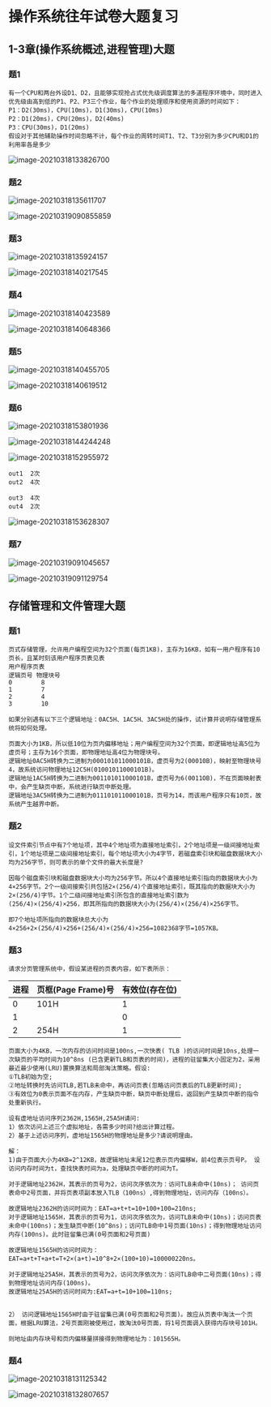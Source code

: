



# 操作系统往年试卷大题复习

## 1-3章(操作系统概述,进程管理)大题

### 题1

```
有一个CPU和两台外设D1、D2，且能够实现抢占式优先级调度算法的多道程序环境中，同时进入优先级由高到低的P1、P2、P3三个作业，每个作业的处理顺序和使用资源的时间如下：
P1：D2(30ms)，CPU(10ms)，D1(30ms)，CPU(10ms)
P2：D1(20ms)，CPU(20ms)，D2(40ms)
P3：CPU(30ms)，D1(20ms)
假设对于其他辅助操作时间忽略不计，每个作业的周转时间T1、T2、T3分别为多少CPU和D1的利用率各是多少
```

![image-20210318133826700](https://raw.githubusercontent.com/yusenyi123/pictures2/master/imgs/20210318133826.png)

### 题2

![image-20210318135611707](https://raw.githubusercontent.com/yusenyi123/pictures2/master/imgs/20210318135611.png)



![image-20210319090855859](https://raw.githubusercontent.com/yusenyi123/pictures2/master/imgs/20210319090903.png)



### 题3

![image-20210318135924157](https://raw.githubusercontent.com/yusenyi123/pictures2/master/imgs/20210318135924.png)

![image-20210318140217545](https://raw.githubusercontent.com/yusenyi123/pictures2/master/imgs/20210318140217.png)

### 题4

![image-20210318140423589](https://raw.githubusercontent.com/yusenyi123/pictures2/master/imgs/20210318140424.png)

![image-20210318140648366](https://raw.githubusercontent.com/yusenyi123/pictures2/master/imgs/20210318140648.png)

### 题5

![image-20210318140455705](https://raw.githubusercontent.com/yusenyi123/pictures2/master/imgs/20210318140455.png)



![image-20210318140619512](https://raw.githubusercontent.com/yusenyi123/pictures2/master/imgs/20210318140619.png)

### 题6

![image-20210318153801936](https://raw.githubusercontent.com/yusenyi123/pictures2/master/imgs/20210318153802.png)

![image-20210318144244248](https://raw.githubusercontent.com/yusenyi123/pictures2/master/imgs/20210318144244.png)





![image-20210318152955972](https://raw.githubusercontent.com/yusenyi123/pictures2/master/imgs/20210318152956.png)

```
out1  2次
out2  4次

out3  4次
out4  2次
```

![image-20210318153628307](https://raw.githubusercontent.com/yusenyi123/pictures2/master/imgs/20210318153628.png)



### 题7

![image-20210319091045657](https://raw.githubusercontent.com/yusenyi123/pictures2/master/imgs/20210319091045.png)



![image-20210319091129754](https://raw.githubusercontent.com/yusenyi123/pictures2/master/imgs/20210319091129.png)



## 存储管理和文件管理大题

### 题1

```
页式存储管理，允许用户编程空间为32个页面(每页1KB)，主存为16KB，如有一用户程序有10页长，且某时刻该用户程序页表见表
用户程序页表
逻辑页号 物理块号
0        8
1        7
2        4
3        10

如果分别遇有以下三个逻辑地址：0AC5H、1AC5H、3AC5H处的操作，试计算并说明存储管理系统将如何处理。

```

```
页面大小为1KB，所以低10位为页内偏移地址；用户编程空间为32个页面，即逻辑地址高5位为虚页号；主存为16个页面，即物理地址高4位为物理块号。
逻辑地址0AC5H转换为二进制为000101011000101B，虚页号为2(00010B)，映射至物理块号4，故系统访问物理地址12C5H(01001011000101B)。
逻辑地址1AC5H转换为二进制为001101011000101B，虚页号为6(0011OB)，不在页面映射表中，会产生缺页中断，系统进行缺页中断处理。
逻辑地址3AC5H转换为二进制为011101011000101B，页号为14，而该用户程序只有10页，故系统产生越界中断。
```

### 题2

```
设文件索引节点中有7个地址项，其中4个地址项为直接地址索引，2个地址项是一级间接地址索引，1个地址项是二级间接地址索引，每个地址项大小为4字节，若磁盘索引块和磁盘数据块大小均为256字节，则可表示的单个文件的最大长度是?
```

```
因每个磁盘索引块和磁盘数据块大小均为256字节。所以4个直接地址索引指向的数据块大小为4×256字节。2个一级间接索引共包括2×(256/4)个直接地址索引，既其指向的数据块大小为2×(256/4)字节。1个二级间接地址索引所包含的直接地址索引数为(256/4)×(256/4)×256，即其所指向的数据块大小为(256/4)×(256/4)×256字节。

即7个地址项所指向的数据块总大小为
4×256+2×(256/4)×256+(256/4)×(256/4)×256=1082368字节=1057KB。
```

### 题3

```
请求分页管理系统中，假设某进程的页表内容，如下表所示： 
```

| 进程 | 页框(Page Frame)号 | 有效位(存在位) |
| ---- | ------------------ | -------------- |
| 0    | 101H               | 1              |
| 1    |                    | 0              |
| 2    | 254H               | 1              |

```
页面大小为4KB，一次内存的访问时间是100ns,一次快表( TLB )的访问时间是10ns,处理一次缺页的平均时间为10^8ns (已含更新TLB和页表的时间)，进程的驻留集大小固定为2，采用最近最少使用(LRU)置换算法和局部淘汰策略。假设:
①TLB初始为空;
②地址转换时先访问TLB,若TLB未命中，再访问页表(忽略访问页表后的TLB更新时间);
③有效位为0表示页面不在内存，产生缺页中断，缺页中断处理后，返回到产生缺页中断的指令处重新执行。

设有虚地址访问序列2362H,1565H,25A5H请问:
1）依次访问上述三个虚拟地址，各需多少时间?给出计算过程。
2）基于上述访问序列，虚地址1565H的物理地址是多少?请说明理由。
```

```
解：
1)由于页面大小为4KB=2^12KB，故逻辑地址末尾12位表示页内偏移W，前4位表示页号P。 设访问内存时间为t，查找快表时间为a，处理缺页中断的时间为T。

对于逻辑地址2362H，其表示的页号为2，访问次序依次为：访问TLB未命中(10ns)； 访问页表命中2号页面，并将页表项副本放入TLB（100ns）,得到物理地址，访问内存（100ns）。

故逻辑地址2362H的访问时间为：EAT=a+t+t=10+100+100=210ns;
对于逻辑地址1565H，其表示的页号为1，访问次序依次为，访问TLB未命中(10ns)；访问页表未命中(100ns)；发生缺页中断(10^8ns)；访问TLB命中1号页面(10ns)；得到物理地址访问内存(100ns)。此时驻留集已满(0号页面和2号页面)

故逻辑地址1565H的访问时间为：
EAT=a+t+T+a+t=T+2×(a+t)=10^8+2×(100+10)=100000220ns。

对于逻辑地址25A5H，其表示的页号为2，访问次序依次为：访问TLB命中二号页面(10ns)；得到物理地址访问内存(100ns)。
故逻辑地址25A5H的访问时间为:EAT=a+t=10+100=110ns;


2） 访问逻辑地址1565H时由于驻留集已满(0号页面和2号页面)。故应从页表中淘汰一个页面，根据LRU算法，2号页面刚被使用过，故淘汰0号页面，将1号页面调入获得内存块号101H。

则地址由内存块号和页内偏移量拼接得到物理地址为：101565H。
```

### 题4

![image-20210318131125342](https://raw.githubusercontent.com/yusenyi123/pictures2/master/imgs/20210318131132.png)

![image-20210318132807657](https://raw.githubusercontent.com/yusenyi123/pictures2/master/imgs/20210318132807.png)

